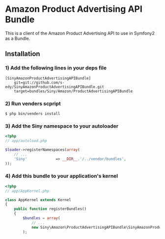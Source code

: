 Amazon Product Advertising API Bundle
==========================

This is a client of the Amazon Product Advertising API to use in Symfony2 as a Bundle.

Installation
--------------------------

### 1) Add the following lines in your deps file

```
[SinyAmazonProductAdvertisingAPIBundle]
    git=git://github.com/s-edy/SinyAmazonProductAdvertisingAPIBundle.git
    target=bundles/Siny/Amazon/ProductAdvertisingAPIBundle
```

### 2) Run venders scpript

```
$ php bin/venders install
```

### 3) Add the Siny namespace to your autoloader

```php
<?php
// app/autoload.php

$loader->registerNamespaces(array(
	// ...
	'Siny'             => __DIR__.'/../vendor/bundles',
));
```

### 4) Add this bundle to your application's kernel

```php
<?php
// app/AppKernel.php

class AppKernel extends Kernel
{
    public function registerBundles()
    {
        $bundles = array(
        	// ...
            new Siny\Amazon\ProductAdvertisingAPIBundle\SinyAmazonProductAdvertisingAPIBundle(),
        );
```

